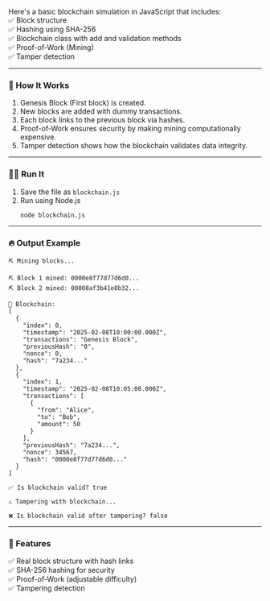 Here's a basic blockchain simulation in JavaScript that includes:  
✅ Block structure  
✅ Hashing using SHA-256  
✅ Blockchain class with add and validation methods  
✅ Proof-of-Work (Mining)  
✅ Tamper detection  

---

 
### 📌 How It Works
1. Genesis Block (First block) is created.
2. New blocks are added with dummy transactions.
3. Each block links to the previous block via hashes.
4. Proof-of-Work ensures security by making mining computationally expensive.
5. Tamper detection shows how the blockchain validates data integrity.

---

### 🏃‍♂️ Run It
1. Save the file as `blockchain.js`
2. Run using Node.js
   ```sh
   node blockchain.js
   ```

---

### 🔥 Output Example
```
⛏️ Mining blocks...

⛏️ Block 1 mined: 0000e8f77d77d6d0...
⛏️ Block 2 mined: 00008af3b41e8b32...

📝 Blockchain:
[
  {
    "index": 0,
    "timestamp": "2025-02-08T10:00:00.000Z",
    "transactions": "Genesis Block",
    "previousHash": "0",
    "nonce": 0,
    "hash": "7a234..."
  },
  {
    "index": 1,
    "timestamp": "2025-02-08T10:05:00.000Z",
    "transactions": [
      {
        "from": "Alice",
        "to": "Bob",
        "amount": 50
      }
    ],
    "previousHash": "7a234...",
    "nonce": 34567,
    "hash": "0000e8f77d77d6d0..."
  }
]

✅ Is blockchain valid? true

⚠️ Tampering with blockchain...

❌ Is blockchain valid after tampering? false
```

---

### 🎯 Features
✅ Real block structure with hash links  
✅ SHA-256 hashing for security  
✅ Proof-of-Work (adjustable difficulty)  
✅ Tampering detection  

